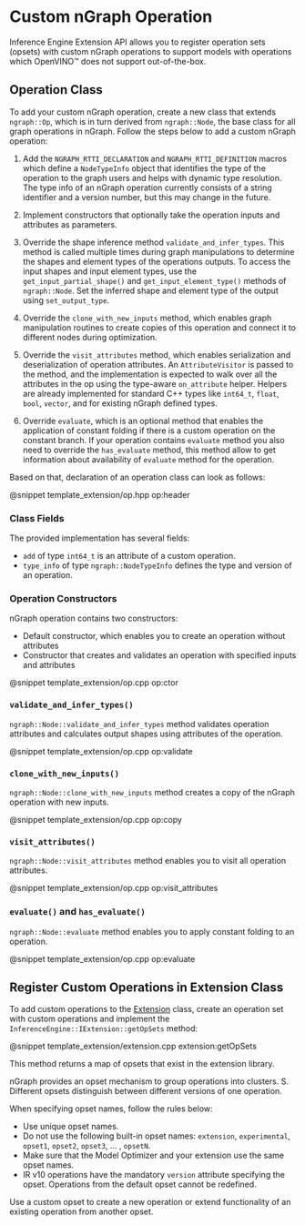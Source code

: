 # Custom nGraph Operation

Inference Engine Extension API allows you to register operation sets (opsets) with custom nGraph operations to support models with operations which OpenVINO™ does not support out-of-the-box.

## Operation Class

To add your custom nGraph operation, create a new class that extends `ngraph::Op`, which is in turn derived from `ngraph::Node`, the base class for all graph operations in nGraph. Follow the steps below to add a custom nGraph operation:

1. Add the `NGRAPH_RTTI_DECLARATION` and `NGRAPH_RTTI_DEFINITION` macros which define a `NodeTypeInfo` object that identifies the type of the operation to the graph users and helps with dynamic type resolution. The type info of an nGraph operation currently consists of a string identifier and a version number, but this may change in the future.

2. Implement constructors that optionally take the operation inputs and attributes as parameters. 

3. Override the shape inference method `validate_and_infer_types`. This method is called multiple times during graph manipulations to determine the shapes and element types of the operations outputs. To access the input shapes and input element types, use the `get_input_partial_shape()` and `get_input_element_type()` methods of `ngraph::Node`. Set the inferred shape and element type of the output using `set_output_type`.

4. Override the `clone_with_new_inputs` method, which enables graph manipulation routines to create copies of this operation and connect it to different nodes during optimization.

5. Override the `visit_attributes` method, which enables serialization and deserialization of operation attributes. An `AttributeVisitor` is passed to the method, and the implementation is expected to walk over all the attributes in the op using the type-aware `on_attribute` helper. Helpers are already implemented for standard C++ types like `int64_t`, `float`, `bool`, `vector`, and for existing nGraph defined types.

6. Override `evaluate`, which is an optional method that enables the application of constant folding if there is a custom operation on the constant branch. If your operation contains `evaluate` method you also need to override the `has_evaluate` method, this method allow to get information about availability of `evaluate` method for the operation.

Based on that, declaration of an operation class can look as follows:

@snippet template_extension/op.hpp op:header

### Class Fields

The provided implementation has several fields:

 * `add` of type `int64_t` is an attribute of a custom operation.
 * `type_info` of type `ngraph::NodeTypeInfo` defines the type and version of an operation.

### Operation Constructors

nGraph operation contains two constructors: 
* Default constructor, which enables you to create an operation without attributes 
* Constructor that creates and validates an operation with specified inputs and attributes

@snippet template_extension/op.cpp op:ctor

### `validate_and_infer_types()`

`ngraph::Node::validate_and_infer_types` method validates operation attributes and calculates output shapes using attributes of the operation.

@snippet template_extension/op.cpp op:validate

### `clone_with_new_inputs()`

`ngraph::Node::clone_with_new_inputs` method creates a copy of the nGraph operation with new inputs.

@snippet template_extension/op.cpp op:copy

### `visit_attributes()`

`ngraph::Node::visit_attributes` method enables you to visit all operation attributes.

@snippet template_extension/op.cpp op:visit_attributes

### `evaluate()` and `has_evaluate()`

`ngraph::Node::evaluate` method enables you to apply constant folding to an operation.

@snippet template_extension/op.cpp op:evaluate

## Register Custom Operations in Extension Class

To add custom operations to the [Extension](Extension.md) class, create an operation set with custom operations and implement the `InferenceEngine::IExtension::getOpSets` method:

@snippet template_extension/extension.cpp extension:getOpSets

This method returns a map of opsets that exist in the extension library.

nGraph provides an opset mechanism to group operations into clusters. S. Different opsets distinguish between different versions of one operation.

When specifying opset names, follow the rules below:
* Use unique opset names.
* Do not use the following built-in opset names: `extension`, `experimental`, `opset1`, `opset2`, `opset3`, ... , `opsetN`.
* Make sure that the Model Optimizer and your extension use the same opset names.
* IR v10 operations have the mandatory `version` attribute specifying the opset.
Operations from the default opset cannot be redefined.

Use a custom opset to create a new operation or extend functionality of an existing operation from another opset.
